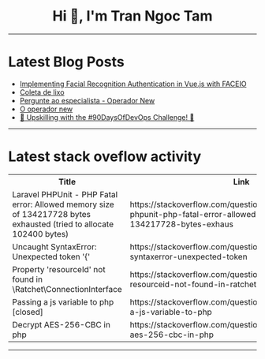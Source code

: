 <h1 align="center">Hi 👋, I'm Tran Ngoc Tam</h1>

---

# Latest Blog Posts 
<!-- BLOG-POST-LIST:START -->
- [Implementing Facial Recognition Authentication in Vue.js with FACEIO](https://dev.to/vyan/implementing-facial-recognition-authentication-in-vuejs-with-faceio-664)
- [Coleta de lixo](https://dev.to/devsjavagirls/coleta-de-lixo-3jfd)
- [Pergunte ao especialista - Operador New](https://dev.to/devsjavagirls/pergunte-ao-especialista-operador-new-27ak)
- [O operador new](https://dev.to/devsjavagirls/o-operador-new-kme)
- [🚀 Upskilling with the #90DaysOfDevOps Challenge! 🌟](https://dev.to/ritesh_dolare/upskilling-with-the-90daysofdevops-challenge-4gf8)
<!-- BLOG-POST-LIST:END -->

---

# Latest stack oveflow activity
<table>
  <tr><th>Title</th><th>Link</th></tr>
  <!-- STACKOVERFLOW:START --><tr><td>Laravel PHPUnit - PHP Fatal error: Allowed memory size of 134217728 bytes exhausted &lpar;tried to allocate 102400 bytes&rpar;</td><td>https://stackoverflow.com/questions/78812025/laravel-phpunit-php-fatal-error-allowed-memory-size-of-134217728-bytes-exhaus</td></tr><tr><td>Uncaught SyntaxError: Unexpected token &#39;{&#39;</td><td>https://stackoverflow.com/questions/78811993/uncaught-syntaxerror-unexpected-token</td></tr><tr><td>Property &#39;resourceId&#39; not found in \Ratchet\ConnectionInterface</td><td>https://stackoverflow.com/questions/78811737/property-resourceid-not-found-in-ratchet-connectioninterface</td></tr><tr><td>Passing a js variable to php [closed]</td><td>https://stackoverflow.com/questions/78811628/passing-a-js-variable-to-php</td></tr><tr><td>Decrypt AES-256-CBC in php</td><td>https://stackoverflow.com/questions/78811474/decrypt-aes-256-cbc-in-php</td></tr><!-- STACKOVERFLOW:END -->
</table>

---


